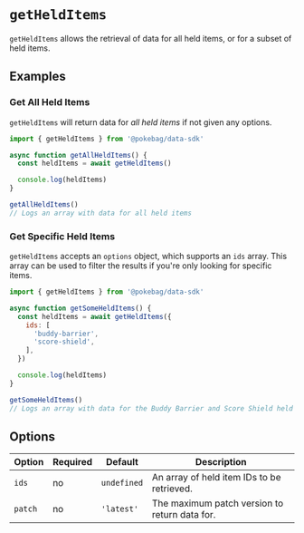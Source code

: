 # `getHeldItems`

`getHeldItems` allows the retrieval of data for all held items, or for a subset of held items.

## Examples

### Get All Held Items

`getHeldItems` will return data for _all held items_ if not given any options.

```js
import { getHeldItems } from '@pokebag/data-sdk'

async function getAllHeldItems() {
  const heldItems = await getHeldItems()

  console.log(heldItems)
}

getAllHeldItems()
// Logs an array with data for all held items
```

### Get Specific Held Items

`getHeldItems` accepts an `options` object, which supports an `ids` array. This array can be used to filter the results if you're only looking for specific items.

```js
import { getHeldItems } from '@pokebag/data-sdk'

async function getSomeHeldItems() {
  const heldItems = await getHeldItems({
    ids: [
      'buddy-barrier',
      'score-shield',
    ],
  })

  console.log(heldItems)
}

getSomeHeldItems()
// Logs an array with data for the Buddy Barrier and Score Shield held items
```

## Options

| Option  | Required  | Default     | Description                                   |
|---------|-----------|-------------|-----------------------------------------------|
| `ids`   | no        | `undefined` | An array of held item IDs to be retrieved.    |
| `patch` | no        | `'latest'`  | The maximum patch version to return data for. |
